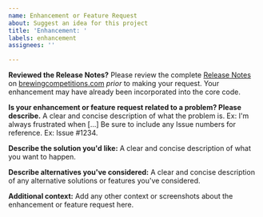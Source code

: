 ```yaml
---
name: Enhancement or Feature Request
about: Suggest an idea for this project
title: 'Enhancement: '
labels: enhancement
assignees: ''

---
```


**Reviewed the Release Notes?**
Please review the complete [Release Notes](https://brewingcompetitions.com/release-notes) on [brewingcompetitions.com](https://brewingcompetitions.com) *prior* to making your request. Your enhancement may have already been incorporated into the core code.

**Is your enhancement or feature request related to a problem? Please describe.**
A clear and concise description of what the problem is. Ex: I'm always frustrated when [...]
Be sure to include any Issue numbers for reference. Ex: Issue #1234.

**Describe the solution you'd like:**
A clear and concise description of what you want to happen.

**Describe alternatives you've considered:**
A clear and concise description of any alternative solutions or features you've considered.

**Additional context:**
Add any other context or screenshots about the enhancement or feature request here.
